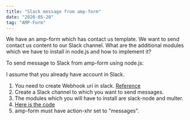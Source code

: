 ```yaml
---
title: "Slack message from amp-form"
date: "2020-05-20"
tag: "AMP-Form"
---
```


We have an amp-form which has contact us template. We want to send contact us content to our Slack channel.
What are the additional modules which we have to install in node.js and how to implement it?

To send message to Slack from amp-form using node.js:

I assume that you already have account in Slack.
1. You need to create Webhook uri in slack. [Reference](https://slack.com/intl/en-in/help/articles/115005265063-Incoming-webhooks-for-Slack)
2. Create a Slack channel to which you want to send messages.
3. The modules which you will have to install are slack-node and multer.
4. [Here is the code](https://gist.github.com/ankitadhandha/8ddac4a284231ac8c8bce1b822cf7069)
5. amp-form must have action-xhr set to "messages".

